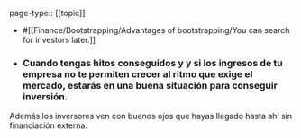 page-type:: [[topic]]

- #[[Finance/Bootstrapping/Advantages of bootstrapping/You can search for investors later.]]

- ### Cuando tengas hitos conseguidos y y si los ingresos de tu empresa no te permiten crecer al ritmo que exige el mercado, estarás en una buena situación para conseguir inversión.

Además los inversores ven con buenos ojos que hayas llegado hasta ahí sin financiación externa.



